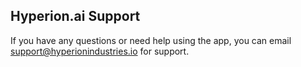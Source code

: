 ## Hyperion.ai Support
If you have any questions or need help using the app, you can email <a href="mailto:support@hyperionindustries.io">support@hyperionindustries.io</a> for support.
